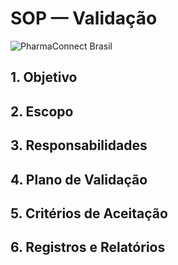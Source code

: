 # SOP — Validação

![PharmaConnect Brasil](/lovable-uploads/445e4223-5418-4de4-90fe-41c01a9dda35.png)

## 1. Objetivo
## 2. Escopo
## 3. Responsabilidades
## 4. Plano de Validação
## 5. Critérios de Aceitação
## 6. Registros e Relatórios